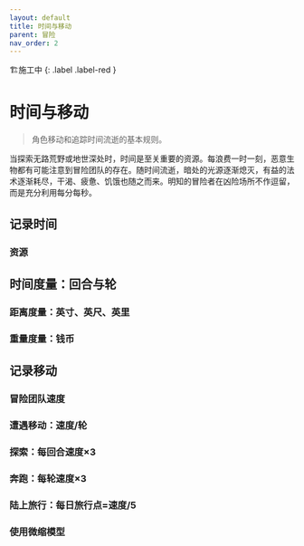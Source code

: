 ```yaml
---
layout: default
title: 时间与移动
parent: 冒险
nav_order: 2
---
```


🏗️施工中
{: .label .label-red }

# 时间与移动

> 角色移动和追踪时间流逝的基本规则。

当探索无路荒野或地世深处时，时间是至关重要的资源。每浪费一时一刻，恶意生物都有可能注意到冒险团队的存在。随时间流逝，暗处的光源逐渐熄灭，有益的法术逐渐耗尽，干渴、疲惫、饥饿也随之而来。明知的冒险者在凶险场所不作逗留，而是充分利用每分每秒。

## 记录时间

### 资源

## 时间度量：回合与轮

### 距离度量：英寸、英尺、英里

### 重量度量：钱币

## 记录移动

### 冒险团队速度

### 遭遇移动：速度/轮

### 探索：每回合速度×3

### 奔跑：每轮速度×3

### 陆上旅行：每日旅行点=速度/5

### 使用微缩模型
